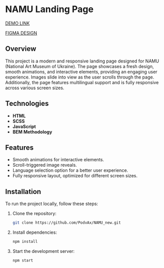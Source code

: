# NAMU Landing Page

[DEMO LINK](https://podvax.github.io/NAMU_new/)

[FIGMA DESIGN](https://www.figma.com/design/HL3XGt5ZatvJoYBhOaWY5x/museum-prototype?node-id=323-1957&node-type=canvas&t=A5ZNGbEgK7dd7hPr-0)

## Overview

This project is a modern and responsive landing page designed for NAMU (National Art Museum of Ukraine). The page showcases a fresh design, smooth animations, and interactive elements, providing an engaging user experience. Images slide into view as the user scrolls through the page. Additionally, the page features multilingual support and is fully responsive across various screen sizes.

## Technologies

- **HTML**
- **SCSS**
- **JavaScript**
- **BEM Methodology**

## Features

- Smooth animations for interactive elements.
- Scroll-triggered image reveals.
- Language selection option for a better user experience.
- Fully responsive layout, optimized for different screen sizes.

## Installation

To run the project locally, follow these steps:

1. Clone the repository:

   ```bash
   git clone https://github.com/PodvAx/NAMU_new.git
   ```

2. Install dependencies:

   ```bash
   npm install
   ```

3. Start the development server:

   ```bash
   npm start
   ```
